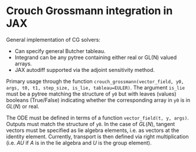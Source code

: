 # Crouch Grossmann integration in JAX

General implementation of CG solvers:
- Can specify general Butcher tableau.
- Integrand can be any pytree containing either real or GL(N) valued arrays.
- JAX autodiff supported via the adjoint sensitivity method.

Primary usage through the function `crouch_grossmann(vector_field, y0, args, t0, t1, step_size, is_lie, tableau=EULER)`.
The argument `is_lie` must be a pytree matching the structure of `y0` but with leaves (values) booleans (True/False) indicating whether the corresponding array in `y0` is in $GL(N)$ or real.

The ODE must be defined in terms of a function `vector_field(t, y, args)`.
Outputs must match the structure of `y0`.
In the case of $GL(N)$, tangent vectors must be specified as lie algebra elements, i.e. as vectors at the identity element.
Currently, transport is then defined via right multiplication (i.e. $AU$ if $A$ is in the lie algebra and $U$ is the group element).
